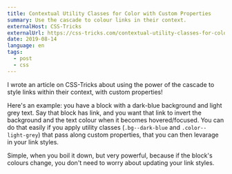 ```yaml
---
title: Contextual Utility Classes for Color with Custom Properties
summary: Use the cascade to colour links in their context.
externalHost: CSS-Tricks
externalUrl: https://css-tricks.com/contextual-utility-classes-for-color-with-custom-properties/
date: 2019-08-14
language: en
tags:
  - post
  - css
---
```


I wrote an article on CSS-Tricks about using the power of the cascade to style links within their context, with custom properties!

Here's an example: you have a block with a dark-blue background and light grey text. Say that block has link, and you want that link to invert the background and the text colour when it becomes hovered/focused. You can do that easily if you apply utility classes (`.bg--dark-blue` and `.color--light-grey`) that pass along custom properties, that you can then levarage in your link styles.

Simple, when you boil it down, but very powerful, because if the block's colours change, you don't need to worry about updating your link styles.